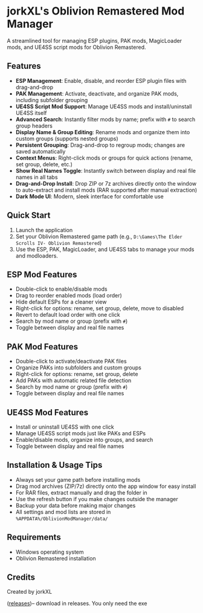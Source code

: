 # jorkXL's Oblivion Remastered Mod Manager

A streamlined tool for managing ESP plugins, PAK mods, MagicLoader mods, and UE4SS script mods for Oblivion Remastered.

## Features

- **ESP Management**: Enable, disable, and reorder ESP plugin files with drag-and-drop
- **PAK Management**: Activate, deactivate, and organize PAK mods, including subfolder grouping
- **UE4SS Script Mod Support**: Manage UE4SS mods and install/uninstall UE4SS itself
- **Advanced Search**: Instantly filter mods by name; prefix with `#` to search group headers
- **Display Name & Group Editing**: Rename mods and organize them into custom groups (supports nested groups)
- **Persistent Grouping**: Drag-and-drop to regroup mods; changes are saved automatically
- **Context Menus**: Right-click mods or groups for quick actions (rename, set group, delete, etc.)
- **Show Real Names Toggle**: Instantly switch between display and real file names in all tabs
- **Drag-and-Drop Install**: Drop ZIP or 7z archives directly onto the window to auto-extract and install mods (RAR supported after manual extraction)
- **Dark Mode UI**: Modern, sleek interface for comfortable use


## Quick Start

1. Launch the application
2. Set your Oblivion Remastered game path (e.g., `D:\Games\The Elder Scrolls IV- Oblivion Remastered`)
3. Use the ESP, PAK, MagicLoader, and UE4SS tabs to manage your mods and modloaders.

## ESP Mod Features

- Double-click to enable/disable mods
- Drag to reorder enabled mods (load order)
- Hide default ESPs for a cleaner view
- Right-click for options: rename, set group, delete, move to disabled
- Revert to default load order with one click
- Search by mod name or group (prefix with `#`)
- Toggle between display and real file names

## PAK Mod Features

- Double-click to activate/deactivate PAK files
- Organize PAKs into subfolders and custom groups
- Right-click for options: rename, set group, delete
- Add PAKs with automatic related file detection
- Search by mod name or group (prefix with `#`)
- Toggle between display and real file names

## UE4SS Mod Features

- Install or uninstall UE4SS with one click
- Manage UE4SS script mods just like PAKs and ESPs
- Enable/disable mods, organize into groups, and search
- Toggle between display and real file names

## Installation & Usage Tips

- Always set your game path before installing mods
- Drag mod archives (ZIP/7z) directly onto the app window for easy install
- For RAR files, extract manually and drag the folder in
- Use the refresh button if you make changes outside the manager
- Backup your data before making major changes
- All settings and mod lists are stored in `%APPDATA%/OblivionModManager/data/`

## Requirements

- Windows operating system
- Oblivion Remastered installation

## Credits

Created by jorkXL

([releases](https://github.com/iamjakeirl/oblivionModEditor/releases))– download in releases. You only need the exe
